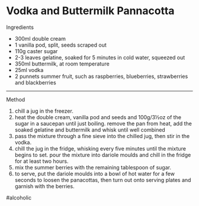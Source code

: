 # Vodka and Buttermilk Pannacotta

Ingredients

-   300ml double cream
-   1 vanilla pod, split, seeds scraped out
-   110g caster sugar
-   2-3 leaves gelatine, soaked for 5 minutes in cold water, squeezed out
-   350ml buttermilk, at room temperature
-   25ml vodka
-   2 punnets summer fruit, such as raspberries, blueberries, strawberries and
    blackberries

--------------------------------------------------------------------------------

Method

1.  chill a jug in the freezer.
2.  heat the double cream, vanilla pod and seeds and 100g/3½oz of the sugar in a
    saucepan until just boiling. remove the pan from heat, add the soaked
    gelatine and buttermilk and whisk until well combined
3.  pass the mixture through a fine sieve into the chilled jug, then stir in the
    vodka.
4.  chill the jug in the fridge, whisking every five minutes until the mixture
    begins to set. pour the mixture into dariole moulds and chill in the fridge
    for at least two hours.
5.  mix the summer berries with the remaining tablespoon of sugar.
6.  to serve, put the dariole moulds into a bowl of hot water for a few seconds
    to loosen the panacottas, then turn out onto serving plates and garnish with
    the berries.

#alcoholic
